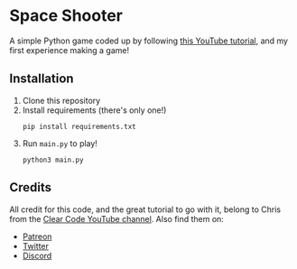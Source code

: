 # Space Shooter

A simple Python game coded up by following [this YouTube tutorial](https://www.youtube.com/watch?v=8OMghdHP-zs&ab_channel=ClearCode), and my first experience making a game!

## Installation
1. Clone this repository
2. Install requirements (there's only one!)
    ```
    pip install requirements.txt
    ```
3. Run `main.py` to play!
    ```
    python3 main.py
    ```

## Credits
All credit for this code, and the great tutorial to go with it, belong to Chris from the [Clear Code YouTube channel](https://www.youtube.com/@ClearCode). Also find them on:
* [Patreon](https://www.patreon.com/clearcode)
* [Twitter](https://x.com/clear_coder)
* [Discord](https://discord.com/invite/a5C6pYw2w5)
